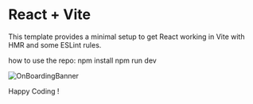 # React + Vite

This template provides a minimal setup to get React working in Vite with HMR and some ESLint rules.

how to use the repo:
npm install
npm run dev

![OnBoardingBanner](https://github.com/hicham-stf1/fancy-onboarding-codeblend/assets/78878659/c70fab92-3b90-4b2d-a9b1-5ef287e23be1)

Happy Coding !
